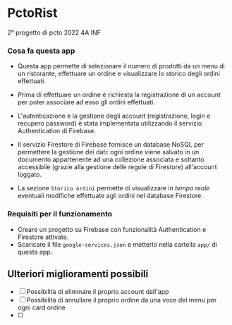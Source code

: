 # PctoRist
2° progetto di pcto 2022 4A INF

### Cosa fa questa app
- Questa app permette di selezionare il numero di prodotti da un menu di un ristorante, effettuare un ordine e visualizzare lo storico degli ordini effettuati.

- Prima di effettuare un ordine è richiesta la registrazione di un account per poter associare ad esso gli ordini effettuati.

- L'autenticazione e la gestione degli account (registrazione, login e recupero password) è stata implementata utilizzando il servizio Authentication di Firebase.

- Il servizio Firestore di Firebase fornisce un database NoSQL per permettere la gestione dei dati: 
ogni ordine viene salvato in un documento appartenente ad una collezione associata e soltanto accessibile (grazie alla gestione delle regole di Firestore) all'account loggato. 

- La sezione `Storico ordini` permette di visualizzare in *tempo reale* eventuali modifiche effettuate agli ordini nel database Firestore.

### Requisiti per il funzionamento
- Creare un progetto su Firebase con funzionalità Authentication e Firestore attivate.
- Scaricare il file `google-services.json` e metterlo nella cartella `app/` di questa app.

## Ulteriori miglioramenti possibili
- [ ] Possibilità di eliminare il proprio account dall'app
- [ ] Possibilità di annullare il proprio ordine da una voce del menu per ogni card ordine
- [ ] 

